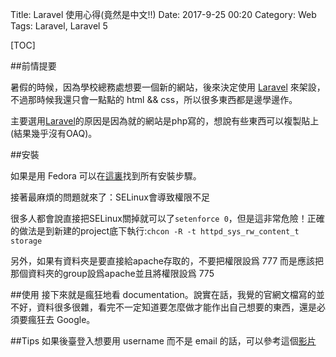 Title: Laravel 使用心得(竟然是中文!!)
Date: 2017-9-25 00:20
Category: Web
Tags: Laravel, Laravel 5

[TOC]

##前情提要

暑假的時候，因為學校總務處想要一個新的網站，後來決定使用  [Laravel](https://laravel.com/) 來架設，不過那時候我還只會一點點的 html && css，所以很多東西都是邊學邊作。

主要選用[Laravel](https://laravel.com/)的原因是因為就的網站是php寫的，想說有些東西可以複製貼上(結果幾乎沒有OAQ)。

##安裝

如果是用 Fedora 可以在[這裏](https://developer.fedoraproject.org/start/sw/web-app/laravel5.html)找到所有安裝步驟。

接著最麻煩的問題就來了：SELinux會導致權限不足

很多人都會說直接把SELinux關掉就可以了`setenforce 0`，但是這非常危險！正確的做法是到新建的project底下執行:`chcon -R -t httpd_sys_rw_content_t storage`

另外，如果有資料夾是要直接給apache存取的，不要把權限設爲 777 而是應該把那個資料夾的group設爲apache並且將權限設爲 775

##使用
接下來就是瘋狂地看 documentation。說實在話，我覺的官網文檔寫的並不好，資料很多很雜，看完不一定知道要怎麼做才能作出自己想要的東西，還是必須要瘋狂去 Google。

##Tips
如果後臺登入想要用 username 而不是 email 的話，可以參考這個[影片](https://www.youtube.com/watch?v=jAJZO3LurOU&lc=z13rungrysiav1pfn23pujoxhmr4i12tm.1480351316314888)
